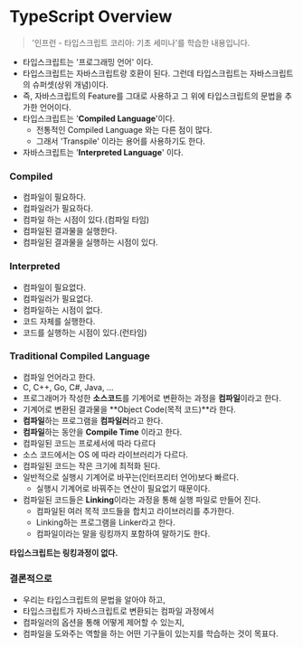 # TypeScript Overview

> '인프런 - 타입스크립트 코리아: 기초 세미나'를 학습한 내용입니다.



* 타입스크립트는 '프로그래밍 언어' 이다.
* 타입스크립트는 자바스크립트랑 호환이 된다. 그런데 타입스크립트는 자바스크립트의 슈퍼셋(상위 개념)이다.
* 즉, 자바스크립트의 Feature를 그대로 사용하고 그 위에 타입스크립트의 문법을 추가한 언어이다.
* 타입스크립트는 '**Compiled Language**'이다.
  * 전통적인  Compiled Language 와는 다른 점이 많다.
  * 그래서 'Transpile' 이라는 용어를 사용하기도 한다.
* 자바스크립트는 '**Interpreted Language**' 이다.



### Compiled

* 컴파일이 필요하다.
* 컴파일러가 필요하다.
* 컴파일 하는 시점이 있다.(컴파일 타임)
* 컴파일된 결과물을 실행한다.
* 컴파일된 결과물을 실행하는 시점이 있다.



### Interpreted

* 컴파일이 필요없다.
* 컴파일러가 필요없다.
* 컴파일하는 시점이 없다.
* 코드 자체를 실행한다.
* 코드를 실행하는 시점이 있다.(런타임)



### Traditional Compiled Language

* 컴파일 언어라고 한다.
* C, C++, Go, C#, Java, ...
* 프로그래머가 작성한 **소스코드**를 기계어로 변환하는 과정을 **컴파일**이라고 한다.
* 기계어로 변환된 결과물을 **Object Code(목적 코드)**라 한다.
* **컴파일**하는 프로그램을 **컴파일러**라고 한다.
* **컴파일**하는 동안을 **Compile Time** 이라고 한다.
* 컴파일된 코드는 프로세서에 따라 다르다
* 소스 코드에서는 OS 에 따라 라이브러리가 다르다.
* 컴파일된 코드는 작은 크기에 최적화 된다.
* 일반적으로 실행시 기계어로 바꾸는(인터프리터 언어)보다 빠르다.
  * 실행시 기계어로 바꿔주는 연산이 필요없기 때문이다.
* 컴파일된 코드들은 **Linking**이라는 과정을 통해 실행 파일로 만들어 진다.
  * 컴파일된 여러 목적 코드들을 합치고 라이브러리를 추가한다.
  * Linking하는 프로그램을 Linker라고 한다.
  * 컴파일이라는 말을 링킹까지 포함하여 말하기도 한다.



**타입스크립트는 링킹과정이 없다.**



### 결론적으로

* 우리는 타입스크립트의 문법을 알아야 하고,
* 타입스크립트가 자바스크립트로 변환되는 컴파일 과정에서
* 컴파일러의 옵션을 통해 어떻게 제어할 수 있는지,
* 컴파일을 도와주는 역할을 하는 어떤 기구들이 있는지를 학습하는 것이 목표다. 

